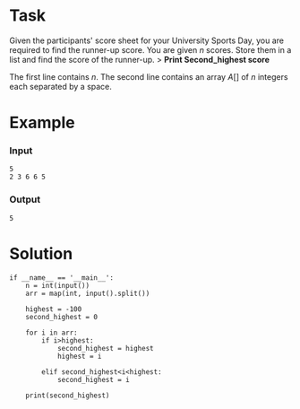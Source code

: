 # Task
Given the participants' score sheet for your University Sports Day, you are required to find the runner-up score. You are given $n$ scores. Store them in a list and find the score of the runner-up. > __Print Second_highest score__

The first line contains $n$. The second line contains an array $A[]$ of $n$ integers each separated by a space.


# Example
### Input
```
5
2 3 6 6 5
```
### Output
```
5
```
# Solution

```
if __name__ == '__main__':
    n = int(input())
    arr = map(int, input().split())
    
    highest = -100
    second_highest = 0
    
    for i in arr:
        if i>highest:
            second_highest = highest
            highest = i
            
        elif second_highest<i<highest:
            second_highest = i
            
    print(second_highest)
```